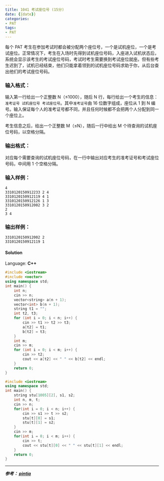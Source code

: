 ```yaml
---
title: 1041 考试座位号 (15分)
date: {{date}}
categories:
- PAT
tags:
- PAT
---
```

每个 PAT
考生在参加考试时都会被分配两个座位号，一个是试机座位，一个是考试座位。正常情况下，考生在入场时先得到试机座位号码，入座进入试机状态后，系统会显示该考生的考试座位号码，考试时考生需要换到考试座位就座。但有些考生迟到了，试机已经结束，他们只能拿着领到的试机座位号码求助于你，从后台查出他们的考试座位号码。

### 输入格式：

输入第一行给出一个正整数 N（≤1000），随后 N 行，每行给出一个考生的信息：`准考证号 试机座位号
考试座位号`。其中`准考证号`由 16 位数字组成，座位从 1 到 N
编号。输入保证每个人的准考证号都不同，并且任何时候都不会把两个人分配到同一个座位上。

考生信息之后，给出一个正整数 M（≤N），随后一行中给出 M 个待查询的试机座位号码，以空格分隔。

### 输出格式：

对应每个需要查询的试机座位号码，在一行中输出对应考生的准考证号和考试座位号码，中间用 1 个空格分隔。

### 输入样例：

    
    
    4
    3310120150912233 2 4
    3310120150912119 4 1
    3310120150912126 1 3
    3310120150912002 3 2
    2
    3 4
    

### 输出样例：

    
    
    3310120150912002 2
    3310120150912119 1
    

#### Solution

Language: **C++**
```C++
#include <iostream>
#include <vector>
using namespace std;
int main() {
    int n;
    cin >> n;
    vector<string> a(n + 1);
    vector<int> b(n + 1);
    string t1 = "";
    int t2, t3;
    for (int i = 0; i < n; i++) {
        cin >> t1 >> t2 >> t3;
        a[t2] = t1;
        b[t2] = t3;
    }
    int m;
    cin >> m;
    for (int i = 0; i < m; i++) {
        cin >> t2;
        cout << a[t2] << " " << b[t2] << endl;
    }
    return 0;
}
```

```c++
#include <iostream>
using namespace std;
int main() {
    string stu[1005][2], s1, s2;
    int n, m, t;
    cin >> n;
    for(int i = 0; i < n; i++) {
        cin >> s1 >> t >> s2;
        stu[t][0] = s1;
        stu[t][1] = s2; 
    } 
    cin >> m;
    for(int i = 0; i < m; i++) {
        cin >> t;
        cout << stu[t][0] << " " << stu[t][1] << endl;
    } 
    return 0;
}
```

---
***参考：
[pintia](https://pintia.cn/problem-sets/994805260223102976/problems/994805281567916032)***
